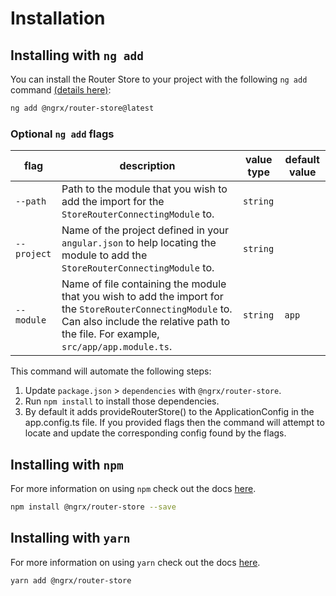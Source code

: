# Installation

## Installing with `ng add`

You can install the Router Store to your project with the following `ng add` command <a href="https://angular.dev/cli/add" target="_blank">(details here)</a>:

```sh
ng add @ngrx/router-store@latest
```

### Optional `ng add` flags

| flag | description | value type | default value |
| --- | --- | --- | ---
| `--path` | Path to the module that you wish to add the import for the `StoreRouterConnectingModule` to. | `string` |
| `--project` | Name of the project defined in your `angular.json` to help locating the module to add the `StoreRouterConnectingModule` to. | `string`
| `--module` | Name of file containing the module that you wish to add the import for the `StoreRouterConnectingModule` to. Can also include the relative path to the file. For example, `src/app/app.module.ts`. | `string` | `app`

This command will automate the following steps:

1. Update `package.json` > `dependencies` with `@ngrx/router-store`.
2. Run `npm install` to install those dependencies.
3. By default it adds provideRouterStore() to the ApplicationConfig in the app.config.ts file. If you provided flags then the command will attempt to locate and update the corresponding config found by the flags.

## Installing with `npm`

For more information on using `npm` check out the docs <a href="https://docs.npmjs.com/cli/install" target="_blank">here</a>.

```sh
npm install @ngrx/router-store --save
```

## Installing with `yarn`

For more information on using `yarn` check out the docs <a href="https://yarnpkg.com/getting-started/usage#installing-all-the-dependencies" target="_blank">here</a>.

```sh
yarn add @ngrx/router-store
```
